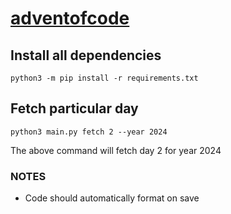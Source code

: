 # [adventofcode](https://adventofcode.com/2023)

## Install all dependencies
```
python3 -m pip install -r requirements.txt
```

## Fetch particular day
```
python3 main.py fetch 2 --year 2024
```
The above command will fetch day 2 for year 2024

### NOTES
- Code should automatically format on save
